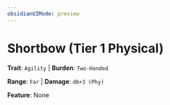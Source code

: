 ```yaml
---
obsidianUIMode: preview
---
```

# Shortbow (Tier 1 Physical)

**Trait**: `Agility` | **Burden**: `Two-Handed`

**Range**: `Far` | **Damage**: `d6+3 (Phy)`

**Feature**: None